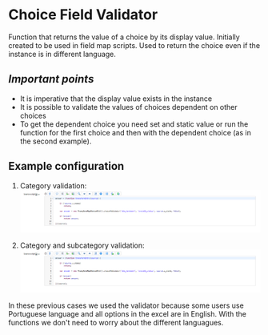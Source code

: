 # **Choice Field Validator**

Function that returns the value of a choice by its display value. Initially created to be used in field map scripts.
Used to return the choice even if the instance is in different language.


## *Important points*
- It is imperative that the display value exists in the instance
- It is possible to validate the values of choices dependent on other choices
- To get the dependent choice you need set and static value or run the function for the first choice and then with the dependent choice (as in the second example).


## **Example configuration**

1. Category validation:
![categoryvalidation](choice_validador1.png)

2. Category and subcategory validation:
![categorysubcategoryvalidation](choice_validador1.png)


In these previous cases we used the validator because some users use Portuguese language and all options in the excel are in English. With the functions we don't need to worry about the different languagues.

